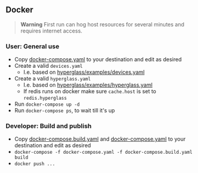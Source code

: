 ## Docker

> **Warning**
> First run can hog host resources for several minutes and requires internet access.

### User: General use

- Copy [docker-compose.yaml](docker-compose.yaml) to your destination and edit as desired
- Create a valid `devices.yaml`
    - I.e. based on [hyperglass/examples/devices.yaml](hyperglass/examples/devices.yaml)
- Create a valid `hyperglass.yaml`
    - I.e. based on [hyperglass/examples/hyperglass.yaml](hyperglass/examples/hyperglass.docker.yaml)
    - If redis runs on docker make sure `cache.host` is set to `redis.hyperglass`
- Run `docker-compose up -d`
- Run `docker-compose ps`, to wait till it's up

### Developer: Build and publish

- Copy [docker-compose.build.yaml](docker-compose.build.yaml) and [docker-compose.yaml](docker-compose.yaml) to your destination and edit as desired
- `docker-compose -f docker-compose.yaml -f docker-compose.build.yaml build`
- `docker push ...`
